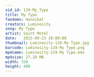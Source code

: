 ```yaml
---
vid_id: 119-My_Type
title: My Type
fandoms: Hannibal
creators: Luminosity
song: My Type
artist: Saint Motel
date:   2015-09-23 10:00:00
thumbnail: Luminosity-119-My Type.jpg
barcode: Luminosity-119-My Type.png
mp4name: Luminosity-119-My Type.m4v
mp4size: 27.28 MB
width: 720
height: 480
---
```



  